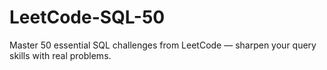 # LeetCode-SQL-50
Master 50 essential SQL challenges from LeetCode — sharpen your query skills with real problems.
